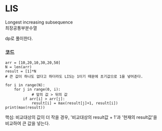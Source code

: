# LIS

Longest increasing subsequence  
최장공통부분수열

dp로 풀이한다.



### 코드

```
arr = [10,20,10,30,20,50]
N = len(arr)
result = [1]*N
# 큰 값이 하나도 없다고 하더라도 LIS는 1이기 때문에 초기값으로 1을 넣어준다.

for i in range(N):
    for j in range(0, i):
            # 앞의 값 > 뒤의 값
        if arr[i] > arr[j]:
            result[i] = max(result[j]+1, result[i])
print(max(result))
```

핵심: 비교대상의 값이 더 작을 경우, '비교대상의 result값 + 1'과 '현재의 result값'을 비교하여 큰 값을 넣는다.